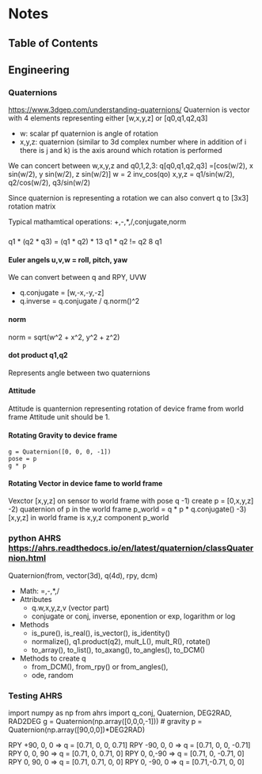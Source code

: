 # Notes
## Table of Contents

## Engineering

### Quaternions
https://www.3dgep.com/understanding-quaternions/
Quaternion is vector with 4 elements representing either [w,x,y,z] or [q0,q1,q2,q3]
- w: scalar pf quaternion is angle of rotation
- x,y,z: quaternion (similar to 3d complex number where in addition of i there is j and k) is the axis around which rotation is performed

We can concert between w,x,y,z and q0,1,2,3:
q[q0,q1,q2,q3]  =[cos(w/2), x sin(w/2), y sin(w/2), z sin(w/2)]
w = 2 inv_cos(qo)
x,y,z = q1/sin(w/2), q2/cos(w/2), q3/sin(w/2)

Since quaternion is representing a rotation we can also convert q to [3x3] rotation matrix

Typical mathamtical operations: +,-,*,/,conjugate,norm

### 
q1 * (q2 * q3) = (q1 * q2) * 13
q1 * q2 != q2 8 q1 

#### Euler angels u,v,w = roll, pitch, yaw
We can convert between q and RPY, UVW
- q.conjugate = [w,-x,-y,-z]
- q.inverse = q.conjugate / q.norm()^2

#### norm
norm = sqrt(w^2 + x^2, y^2 + z^2)

#### dot product q1,q2
Represents angle between two quaternions

#### Attitude
Attitude is quanternion representing rotation of device frame from world frame
Attitude unit should be 1.

#### Rotating Gravity to device frame
    g = Quaternion([0, 0, 0, -1])
    pose = p 
    g * p

#### Rotating Vector in device fame to world frame
Vexctor [x,y,z] on sensor to world frame with pose q
-1) create p = [0,x,y,z]
-2) quaternion of p in the world frame p_world = q * p * q.conjugate()
-3) [x,y,z] in world frame is x,y,z component p_world

### python AHRS  https://ahrs.readthedocs.io/en/latest/quaternion/classQuaternion.html

Quaternion(from, vector(3d), q(4d), rpy, dcm)
- Math: =,-,*,/
- Attributes
   - q.w,x,y,z,v (vector part)
   - conjugate or conj, inverse, eponention or exp, logarithm or log
- Methods
   - is_pure(), is_real(), is_vector(), is_identity()
   - normalize(), q1.product(q2), mult_L(), mult_R(), rotate()
   - to_array(), to_list(), to_axang(), to_angles(), to_DCM()
- Methods to create q
    - from_DCM(), from_rpy() or from_angles(),
    - ode, random

### Testing AHRS
import numpy as np
from ahrs import q_conj, Quaternion, DEG2RAD, RAD2DEG
g = Quaternion(np.array([0,0,0,-1])) # gravity
p = Quaternion(np.array([90,0,0])*DEG2RAD)

RPY +90,   0,  0 => q = [0.71, 0,    0,    0.71]
RPY -90,   0,  0 => q = [0.71, 0,    0,   -0.71]
RPY   0,   0, 90 => q = [0.71, 0,    0.71, 0]
RPY   0,   0,-90 => q = [0.71, 0,   -0.71, 0]
RPY   0,  90,  0 => q = [0.71, 0.71, 0,    0]
RPY   0, -90,  0 => q = [0.71,-0.71, 0,    0]


